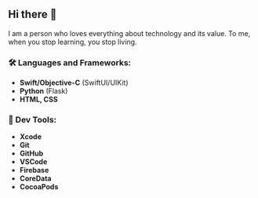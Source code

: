 ## Hi there 👋
I am a person who loves everything about technology and its value. To me, when you stop learning, you stop living.

### 🛠 Languages and Frameworks:
- **Swift/Objective-C** (SwiftUI/UIKit)
- **Python** (Flask)
- **HTML, CSS**

### 🔧 Dev Tools:
- **Xcode**
- **Git**
- **GitHub**
- **VSCode**
- **Firebase**
- **CoreData**
- **CocoaPods**
